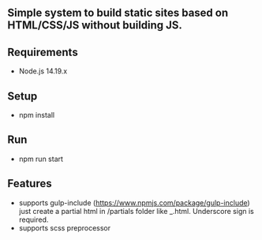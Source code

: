 ## Simple system to build static sites based on HTML/CSS/JS without building JS.

## Requirements
- Node.js 14.19.x

## Setup 
- npm install

## Run
- npm run start

## Features
- supports gulp-include (https://www.npmjs.com/package/gulp-include)
  just create a partial html in /partials folder like _<file-name>.html. Underscore sign is required.
- supports scss preprocessor
